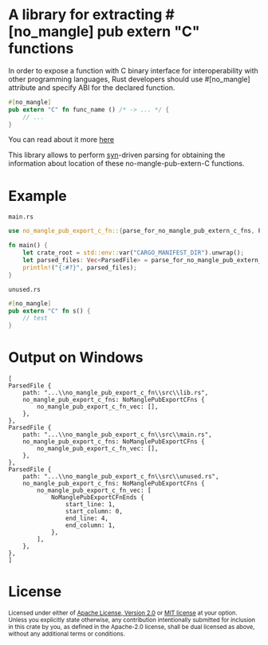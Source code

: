 # A library for extracting #\[no_mangle\] pub extern "C" functions

In order to expose a function with C binary interface for interoperability with other programming languages,
Rust developers should use #\[no_mangle\] attribute and specify ABI for the declared function.

```rust
#[no_mangle]
pub extern "C" fn func_name () /* -> ... */ {
    // ...
}
```

You can read about it more [here](https://docs.rust-embedded.org/book/interoperability/rust-with-c.html)
 
This library allows to perform [syn](https://crates.io/crates/syn)-driven parsing for obtaining the information about
location of these no-mangle-pub-extern-C functions.

# Example

`main.rs`

```rust
use no_mangle_pub_export_c_fn::{parse_for_no_mangle_pub_extern_c_fns, ParsedFile};

fn main() {
    let crate_root = std::env::var("CARGO_MANIFEST_DIR").unwrap();
    let parsed_files: Vec<ParsedFile> = parse_for_no_mangle_pub_extern_c_fns(crate_root.as_str());
    println!("{:#?}", parsed_files);
}
```

`unused.rs`
```rust
#[no_mangle]
pub extern "C" fn s() {
    // test
}
```

# Output on Windows

```text
[
ParsedFile {
    path: "...\\no_mangle_pub_export_c_fn\\src\\lib.rs",
    no_mangle_pub_export_c_fns: NoManglePubExportCFns {
        no_mangle_pub_export_c_fn_vec: [],
    },
},
ParsedFile {
    path: "...\\no_mangle_pub_export_c_fn\\src\\main.rs",
    no_mangle_pub_export_c_fns: NoManglePubExportCFns {
        no_mangle_pub_export_c_fn_vec: [],
    },
},
ParsedFile {
    path: "...\\no_mangle_pub_export_c_fn\\src\\unused.rs",
    no_mangle_pub_export_c_fns: NoManglePubExportCFns {
        no_mangle_pub_export_c_fn_vec: [
            NoManglePubExportCFnEnds {
                start_line: 1,
                start_column: 0,
                end_line: 4,
                end_column: 1,
            },
        ],
    },
},
]
```

# License

<sup>
Licensed under either of <a href="LICENSE-APACHE">Apache License, Version
2.0</a> or <a href="LICENSE-MIT">MIT license</a> at your option.
</sup>

<br>

<sub>
Unless you explicitly state otherwise, any contribution intentionally submitted
for inclusion in this crate by you, as defined in the Apache-2.0 license, shall
be dual licensed as above, without any additional terms or conditions.
</sub>